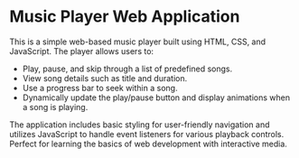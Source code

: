 # Music Player Web Application

This is a simple web-based music player built using HTML, CSS, and JavaScript. The player allows users to:

- Play, pause, and skip through a list of predefined songs.
- View song details such as title and duration.
- Use a progress bar to seek within a song.
- Dynamically update the play/pause button and display animations when a song is playing.

The application includes basic styling for user-friendly navigation and utilizes JavaScript to handle event listeners for various playback controls. Perfect for learning the basics of web development with interactive media.
